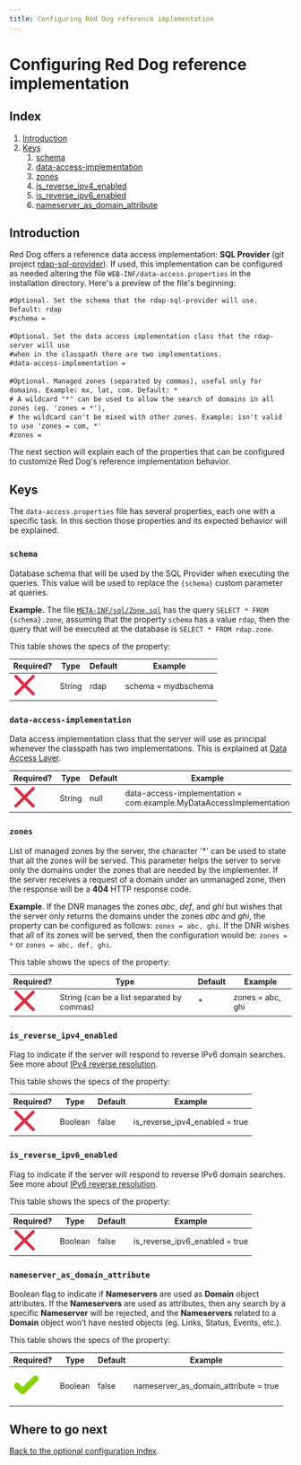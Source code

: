 ```yaml
---
title: Configuring Red Dog reference implementation
---
```


# Configuring Red Dog reference implementation

## Index

1. [Introduction](#introduction)
1. [Keys](#keys)
   1. [schema](#schema)
   1. [data-access-implementation](#data-access-implementation)
   1. [zones](#zones)
   1. [is_reverse_ipv4_enabled](#is_reverse_ipv4_enabled)
   1. [is_reverse_ipv6_enabled](#is_reverse_ipv6_enabled)
   1. [nameserver_as_domain_attribute](#nameserver_as_domain_attribute)


## Introduction

Red Dog offers a reference data access implementation: **SQL Provider** (git project [rdap-sql-provider](https://github.com/NICMx/rdap-sql-provider)). If used, this implementation can be configured as needed altering the file `WEB-INF/data-access.properties` in the installation directory. Here's a preview of the file's beginning:

```
#Optional. Set the schema that the rdap-sql-provider will use. Default: rdap
#schema =

#Optional. Set the data access implementation class that the rdap-server will use 
#when in the classpath there are two implementations.
#data-access-implementation = 

#Optional. Managed zones (separated by commas), useful only for domains. Example: mx, lat, com. Default: *
# A wildcard "*" can be used to allow the search of domains in all zones (eg. 'zones = *'),
# the wildcard can't be mixed with other zones. Example: isn't valid to use 'zones = com, *'
#zones = 
```

The next section will explain each of the properties that can be configured to customize Red Dog's reference implementation behavior.

## Keys

The `data-access.properties` file has several properties, each one with a specific task. In this section those properties and its expected behavior will be explained.

### `schema`

Database schema that will be used by the SQL Provider when executing the queries. This value will be used to replace the `{schema}` custom parameter at queries.

**Example.** The file [`META-INF/sql/Zone.sql`](https://github.com/NICMx/rdap-sql-provider/blob/master/src/main/resources/META-INF/sql/Zone.sql) has the query `SELECT * FROM {schema}.zone`, assuming that the property `schema` has a value `rdap`, then the query that will be executed at the database is `SELECT * FROM rdap.zone`.

This table shows the specs of the property:

| Required? | Type | Default | Example |
|-----------|------|---------|---------|
| ![No](img/red_x.svg) | String | rdap | schema = mydbschema |

### `data-access-implementation`

Data access implementation class that the server will use as principal whenever the classpath has two implementations. This is explained at [Data Access Layer](data-access-layer.html).

| Required? | Type | Default | Example |
|--------------------|--------|---------|-------------|
| ![No](img/red_x.svg) | String | null | data-access-implementation = com.example.MyDataAccessImplementation |

### `zones`

List of managed zones by the server, the character '\*' can be used to state that all the zones will be served. This parameter helps the server to serve only the domains under the zones that are needed by the implementer. If the server receives a request of a domain under an unmanaged zone, then the response will be a **404** HTTP response code.

**Example**. If the DNR manages the zones _abc_, _def_, and _ghi_ but wishes that the server only returns the domains under the zones _abc_ and _ghi_, the property can be configured as follows: `zones = abc, ghi`. If the DNR wishes that all of its zones will be served, then the configuration would be: `zones = *` or `zones = abc, def, ghi`.

This table shows the specs of the property:

| Required? | Type | Default | Example |
|--------------------|--------|---------|-------------|
| ![No](img/red_x.svg) | String (can be a list separated by commas) | * | zones = abc, ghi |

### `is_reverse_ipv4_enabled`

Flag to indicate if the server will respond to reverse IPv6 domain searches. See more about [IPv4 reverse resolution](https://en.wikipedia.org/wiki/Reverse_DNS_lookup#IPv4_reverse_resolution).

This table shows the specs of the property:

| Required? | Type | Default | Example |
|--------------------|--------|---------|-------------|
| ![No](img/red_x.svg) | Boolean | false | is_reverse_ipv4_enabled = true |

### `is_reverse_ipv6_enabled`

Flag to indicate if the server will respond to reverse IPv6 domain searches. See more about [IPv6 reverse resolution](https://en.wikipedia.org/wiki/Reverse_DNS_lookup#IPv6_reverse_resolution).

This table shows the specs of the property:

| Required? | Type | Default | Example |
|--------------------|--------|---------|-------------|
| ![No](img/red_x.svg) | Boolean | false | is_reverse_ipv6_enabled = true |

### `nameserver_as_domain_attribute`

Boolean flag to indicate if **Nameservers** are used as **Domain** object attributes. If the **Nameservers** are used as attributes, then any search by a specific **Nameserver** will be rejected, and the **Nameservers** related to a **Domain** object won’t have nested objects (eg. Links, Status, Events, etc.).

This table shows the specs of the property:

| Required? | Type | Default | Example |
|--------------------|--------|---------|-------------|
| ![Yes](img/green_bkg_check.svg) | Boolean | false | nameserver_as_domain_attribute = true |

## Where to go next

[Back to the optional configuration index](documentation.html#further-configuration-optional).
